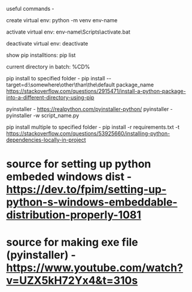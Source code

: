 useful commands -

create virtual env: python -m venv env-name

activate virtual env: env-name\Scripts\activate.bat

deactivate virtual env: deactivate

show pip installtions: pip list

current directory in batch: %CD%

pip install to specified folder - pip install --target=d:\somewhere\other\than\the\default package_name 
https://stackoverflow.com/questions/2915471/install-a-python-package-into-a-different-directory-using-pip

pyinstaller - https://realpython.com/pyinstaller-python/
pyinstaller - pyinstaller -w script_name.py

pip install multiple to specified folder - pip install -r requirements.txt -t <path-to-the-lib-directory>
https://stackoverflow.com/questions/53925660/installing-python-dependencies-locally-in-project

# source for setting up python embeded windows dist - https://dev.to/fpim/setting-up-python-s-windows-embeddable-distribution-properly-1081

# source for making exe file (pyinstaller) - https://www.youtube.com/watch?v=UZX5kH72Yx4&t=310s
